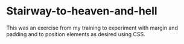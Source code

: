 # Stairway-to-heaven-and-hell

This was an exercise from my training to experiment with margin and padding and to position elements as desired using CSS. 
